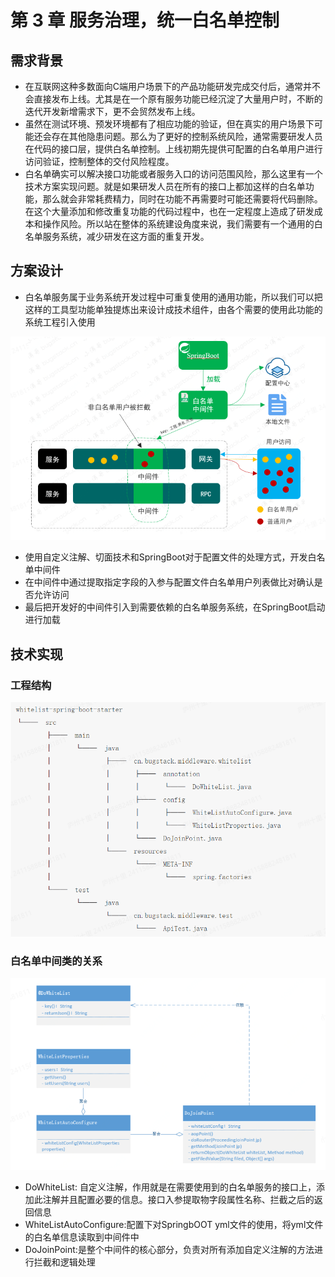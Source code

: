 # 第 3 章 服务治理，统一白名单控制


## 需求背景

* 在互联网这种多数面向C端用户场景下的产品功能研发完成交付后，通常并不会直接发布上线。尤其是在一个原有服务功能已经沉淀了大量用户时，不断的迭代开发新增需求下，更不会贸然发布上线。
* 虽然在测试环境、预发环境都有了相应功能的验证，但在真实的用户场景下可能还会存在其他隐患问题。那么为了更好的控制系统风险，通常需要研发人员在代码的接口层，提供白名单控制。上线初期先提供可配置的白名单用户进行访问验证，控制整体的交付风险程度。
* 白名单确实可以解决接口功能或者服务入口的访问范围风险，那么这里有一个技术方案实现问题。就是如果研发人员在所有的接口上都加这样的白名单功能，那么就会非常耗费精力，同时在功能不再需要时可能还需要将代码删除。在这个大量添加和修改重复功能的代码过程中，也在一定程度上造成了研发成本和操作风险。所以站在整体的系统建设角度来说，我们需要有一个通用的白名单服务系统，减少研发在这方面的重复开发。

## 方案设计

* 白名单服务属于业务系统开发过程中可重复使用的通用功能，所以我们可以把这样的工具型功能单独提炼出来设计成技术组件，由各个需要的使用此功能的系统工程引入使用


![图 0](../images/b517a1e8cf0e196d05d99ae1e588e47fa543243c2cd7ecfc0ea27da4d39e064e.png)  

* 使用自定义注解、切面技术和SpringBoot对于配置文件的处理方式，开发白名单中间件
* 在中间件中通过提取指定字段的入参与配置文件白名单用户列表做比对确认是否允许访问
* 最后把开发好的中间件引入到需要依赖的白名单服务系统，在SpringBoot启动进行加载


## 技术实现

### 工程结构

![图 1](../images/29e4f23c8c20d773b6435a34292a39f7f01ebbe328ced213cf9e92d88c88e04a.png)  



### 白名单中间类的关系


![图 3](../images/94249845ad22d6a88fce2563eeaf04c2fe7450924260575e1c3757188b869a76.png)  

* DoWhiteList: 自定义注解，作用就是在需要使用到的白名单服务的接口上，添加此注解并且配置必要的信息。接口入参提取物字段属性名称、拦截之后的返回信息
* WhiteListAutoConfigure:配置下对SpringbOOT yml文件的使用，将yml文件的白名单信息读取到中间件中
* DoJoinPoint:是整个中间件的核心部分，负责对所有添加自定义注解的方法进行拦截和逻辑处理




